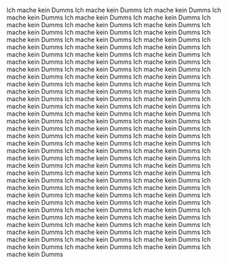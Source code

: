 Ich mache kein Dumms
Ich mache kein Dumms
Ich mache kein Dumms
Ich mache kein Dumms
Ich mache kein Dumms
Ich mache kein Dumms
Ich mache kein Dumms
Ich mache kein Dumms
Ich mache kein Dumms
Ich mache kein Dumms
Ich mache kein Dumms
Ich mache kein Dumms
Ich mache kein Dumms
Ich mache kein Dumms
Ich mache kein Dumms
Ich mache kein Dumms
Ich mache kein Dumms
Ich mache kein Dumms
Ich mache kein Dumms
Ich mache kein Dumms
Ich mache kein Dumms
Ich mache kein Dumms
Ich mache kein Dumms
Ich mache kein Dumms
Ich mache kein Dumms
Ich mache kein Dumms
Ich mache kein Dumms
Ich mache kein Dumms
Ich mache kein Dumms
Ich mache kein Dumms
Ich mache kein Dumms
Ich mache kein Dumms
Ich mache kein Dumms
Ich mache kein Dumms
Ich mache kein Dumms
Ich mache kein Dumms
Ich mache kein Dumms
Ich mache kein Dumms
Ich mache kein Dumms
Ich mache kein Dumms
Ich mache kein Dumms
Ich mache kein Dumms
Ich mache kein Dumms
Ich mache kein Dumms
Ich mache kein Dumms
Ich mache kein Dumms
Ich mache kein Dumms
Ich mache kein Dumms
Ich mache kein Dumms
Ich mache kein Dumms
Ich mache kein Dumms
Ich mache kein Dumms
Ich mache kein Dumms
Ich mache kein Dumms
Ich mache kein Dumms
Ich mache kein Dumms
Ich mache kein Dumms
Ich mache kein Dumms
Ich mache kein Dumms
Ich mache kein Dumms
Ich mache kein Dumms
Ich mache kein Dumms
Ich mache kein Dumms
Ich mache kein Dumms
Ich mache kein Dumms
Ich mache kein Dumms
Ich mache kein Dumms
Ich mache kein Dumms
Ich mache kein Dumms
Ich mache kein Dumms
Ich mache kein Dumms
Ich mache kein Dumms
Ich mache kein Dumms
Ich mache kein Dumms
Ich mache kein Dumms
Ich mache kein Dumms
Ich mache kein Dumms
Ich mache kein Dumms
Ich mache kein Dumms
Ich mache kein Dumms
Ich mache kein Dumms
Ich mache kein Dumms
Ich mache kein Dumms
Ich mache kein Dumms
Ich mache kein Dumms
Ich mache kein Dumms
Ich mache kein Dumms
Ich mache kein Dumms
Ich mache kein Dumms
Ich mache kein Dumms
Ich mache kein Dumms
Ich mache kein Dumms
Ich mache kein Dumms
Ich mache kein Dumms
Ich mache kein Dumms
Ich mache kein Dumms
Ich mache kein Dumms
Ich mache kein Dumms
Ich mache kein Dumms
Ich mache kein Dumms
